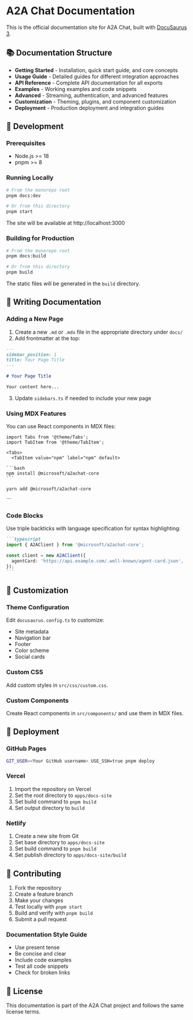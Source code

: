 # A2A Chat Documentation

This is the official documentation site for A2A Chat, built with [DocuSaurus 3](https://docusaurus.io/).

## 📚 Documentation Structure

- **Getting Started** - Installation, quick start guide, and core concepts
- **Usage Guide** - Detailed guides for different integration approaches
- **API Reference** - Complete API documentation for all exports
- **Examples** - Working examples and code snippets
- **Advanced** - Streaming, authentication, and advanced features
- **Customization** - Theming, plugins, and component customization
- **Deployment** - Production deployment and integration guides

## 🚀 Development

### Prerequisites

- Node.js >= 18
- pnpm >= 8

### Running Locally

```bash
# From the monorepo root
pnpm docs:dev

# Or from this directory
pnpm start
```

The site will be available at http://localhost:3000

### Building for Production

```bash
# From the monorepo root
pnpm docs:build

# Or from this directory
pnpm build
```

The static files will be generated in the `build` directory.

## 📝 Writing Documentation

### Adding a New Page

1. Create a new `.md` or `.mdx` file in the appropriate directory under `docs/`
2. Add frontmatter at the top:

```markdown
---
sidebar_position: 1
title: Your Page Title
---

# Your Page Title

Your content here...
```

3. Update `sidebars.ts` if needed to include your new page

### Using MDX Features

You can use React components in MDX files:

````mdx
import Tabs from '@theme/Tabs';
import TabItem from '@theme/TabItem';

<Tabs>
  <TabItem value="npm" label="npm" default>

```bash
npm install @microsoft/a2achat-core
```
````

  </TabItem>
  <TabItem value="yarn" label="yarn">

```bash
yarn add @microsoft/a2achat-core
```

  </TabItem>
</Tabs>
```

### Code Blocks

Use triple backticks with language specification for syntax highlighting:

````markdown
```typescript
import { A2AClient } from '@microsoft/a2achat-core';

const client = new A2AClient({
  agentCard: 'https://api.example.com/.well-known/agent-card.json',
});
```
````

## 🎨 Customization

### Theme Configuration

Edit `docusaurus.config.ts` to customize:

- Site metadata
- Navigation bar
- Footer
- Color scheme
- Social cards

### Custom CSS

Add custom styles in `src/css/custom.css`.

### Custom Components

Create React components in `src/components/` and use them in MDX files.

## 🚢 Deployment

### GitHub Pages

```bash
GIT_USER=<Your GitHub username> USE_SSH=true pnpm deploy
```

### Vercel

1. Import the repository on Vercel
2. Set the root directory to `apps/docs-site`
3. Set build command to `pnpm build`
4. Set output directory to `build`

### Netlify

1. Create a new site from Git
2. Set base directory to `apps/docs-site`
3. Set build command to `pnpm build`
4. Set publish directory to `apps/docs-site/build`

## 🤝 Contributing

1. Fork the repository
2. Create a feature branch
3. Make your changes
4. Test locally with `pnpm start`
5. Build and verify with `pnpm build`
6. Submit a pull request

### Documentation Style Guide

- Use present tense
- Be concise and clear
- Include code examples
- Test all code snippets
- Check for broken links

## 📄 License

This documentation is part of the A2A Chat project and follows the same license terms.
